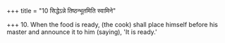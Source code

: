 +++
title = "10 सिद्धेऽन्ने तिष्ठन्भूतमिति स्वामिने"

+++
10. When the food is ready, (the cook) shall place himself before his master and announce it to him (saying), 'It is ready.'
